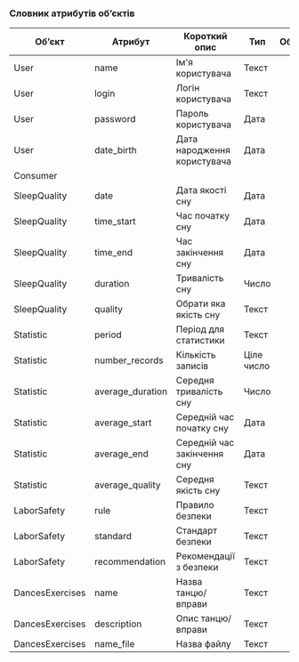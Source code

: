 ### Словник атрибутів об’єктів

| Об’єкт | Атрибут | Короткий опис | Тип | Обмеження|
| --- | --- | ---  | --- | --- |
| User | name | Ім'я користувача  | Текст |  |
| User | login | Логін користувача  | Текст |  |
| User | password | Пароль користувача  | Дата |  |
| User	 | date_birth | Дата народження користувача  | Дата |  |
| Consumer |  |   |  |  |
| SleepQuality | date | Дата якості сну  | Дата |  |
| SleepQuality | time_start | Час початку сну	  | Дата |  |
| SleepQuality | time_end | Час закінчення сну	  | Дата |  |
| SleepQuality | duration	 | Тривалість сну	  | Число	 |  |
| SleepQuality | quality | Обрати яка якість сну	  | Текст |  |
| Statistic| period	 | Період для статистики  | Текст |  |
| Statistic | number_records | Кількість записів  | Ціле число |  |
| Statistic | average_duration | Середня тривалість сну  | Число |  |
| Statistic | average_start | Середній час початку сну  | Дата |  |
| Statistic | average_end | Середній час закінчення	сну  | Дата |  |
| Statistic | average_quality | Середня якість сну  | Текст |  |
| LaborSafety | rule | Правило безпеки  | Текст |  |
| LaborSafety | standard | Стандарт безпеки	  | Текст |  |
| LaborSafety | recommendation | Рекомендації з безпеки  | Текст |  |
| DancesExercises	 | name | Назва танцю/вправи	  | Текст |  |
| DancesExercises	 | description	 | Опис танцю/вправи	  | Текст	 |  |
| DancesExercises | name_file | Назва файлу	  | Текст |  |
